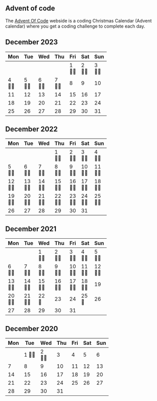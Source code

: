 ## Advent of code

The [Advent Of Code](https://adventofcode.com/) webside is a coding Christmas Calendar (Advent calendar) where you get a coding challenge to complete each day.

## December 2023

| Mon          | Tue          | Wed          | Thu          | Fri          | Sat          | Sun          |
|--------------|--------------|--------------|--------------|--------------|--------------|--------------|
|              |              |              |              | 1 <br/> 🌟🌟 | 2 <br/> 🌟🌟 | 3 <br/> 🌟🌟 |
| 4 <br/> 🌟🌟 | 5 <br/> 🌟🌟 | 6 <br/> 🌟🌟 | 7 <br/> 🌟🌟 | 8 <br/>      | 9 <br/>      | 10 <br/>     |
| 11 <br/>     | 12 <br/>     | 13 <br/>     | 14 <br/>     | 15 <br/>     | 16 <br/>     | 17 <br/>     |
| 18 <br/>     | 19 <br/>     | 20 <br/>     | 21 <br/>     | 22 <br/>     | 23 <br/>     | 24 <br/>     |
| 25           | 26           | 27           | 28           | 29           | 30           | 31           |


## December 2022

| Mon          | Tue          | Wed          | Thu          | Fri          | Sat          | Sun          |
|--------------|--------------|--------------|--------------|--------------|--------------|--------------|
|              |              |              | 1<br/> 🌟🌟  | 2<br/> 🌟🌟  | 3<br/> 🌟🌟  | 4<br/> 🌟🌟  |
| 5 <br/> 🌟🌟 | 6<br/> 🌟🌟  | 7<br/> 🌟🌟  | 8<br/> 🌟🌟  | 9<br/> 🌟🌟  | 10<br/> 🌟🌟 | 11<br/> 🌟🌟 |
| 12<br/> 🌟🌟 | 13<br/> 🌟🌟 | 14<br/> 🌟🌟 | 15<br/> 🌟🌟 | 16<br/> 🌟🌟 | 17<br/> 🌟🌟 | 18<br/> 🌟🌟 |
| 19<br/> 🌟🌟 | 20<br/> 🌟🌟 | 21<br/> 🌟🌟 | 22<br/> 🌟🌟 | 23<br/> 🌟🌟 | 24<br/> 🌟🌟 | 25<br/> 🌟🌟 |
| 26           | 27           | 28           | 29           | 30           | 31           |              |

## December 2021

| Mon          | Tue          | Wed          | Thu          | Fri          | Sat          | Sun           |
|--------------|--------------|--------------|--------------|--------------|--------------|---------------|
|              |              | 1<br/> 🌟🌟  | 2<br/> 🌟🌟  | 3<br/> 🌟🌟  | 4<br/> 🌟🌟  | 5<br/> 🌟🌟   |
| 6 <br/> 🌟🌟 | 7<br/> 🌟🌟  | 8<br/> 🌟🌟  | 9<br/> 🌟🌟  | 10<br/> 🌟🌟 | 11<br/> 🌟🌟 | 12<br/> 🌟🌟  |
| 13<br/> 🌟🌟 | 14<br/> 🌟🌟 | 15<br/> 🌟🌟 | 16<br/> 🌟🌟 | 17<br/> 🌟🌟 | 18<br/> 🌟🌟 | 19<br/>       |
| 20<br/> 🌟🌟 | 21<br/> 🌟🌟 | 22<br/> 🌟   | 23<br/>      | 24<br/>      | 25<br/> 🌟   | 26<br/>       |
| 27           | 28           | 29           | 30           | 31           |              |               |

## December 2020

| Mon     | Tue          | Wed         | Thu     | Fri     | Sat     | Sun     |
|---------|--------------|-------------|---------|---------|---------|---------|
|         | 1<be/> 🌟🌟  | 2<br/> 🌟🌟 | 3<br/>  | 4<br/>  | 5<br/>  | 6<br/>  |
| 7 <br/> | 8<br/>       | 9<br/>      | 10<br/> | 11<br/> | 12<br/> | 13<br/> |
| 14<br/> | 15<br/>      | 16<br/>     | 17<br/> | 18<br/> | 19<br/> | 20<br/> |
| 21<br/> | 22<br/>      | 23<br/>     | 24<br/> | 25<br/> | 26<br/> | 27<br/> |
| 28      | 29           | 30          | 31      |         |         |         |
